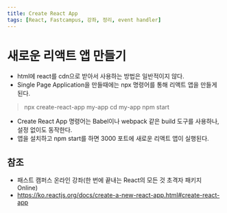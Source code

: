 ```yaml
---
title: Create React App
tags: [React, Fastcampus, 강좌, 정리, event handler]
---
```


# 새로운 리액트 앱 만들기

- html에 react를 cdn으로 받아서 사용하는 방법은 일반적이지 않다.
- Single Page Application을 만들때에는 npx 명령어를 통해 리액트 앱을 만들게 된다.

> npx create-react-app my-app
> cd my-app
> npm start

- Create React App 명령어는 Babel이나 webpack 같은 build 도구를 사용하나, 설정 없이도 동작한다.
- 앱을 설치하고 npm start를 하면 3000 포트에 새로운 리액트 앱이 실행된다.


## 참조

- 패스트 캠퍼스 온라인 강좌(한 번에 끝내는 React의 모든 것 초격자 패키지 Online)
- https://ko.reactjs.org/docs/create-a-new-react-app.html#create-react-app